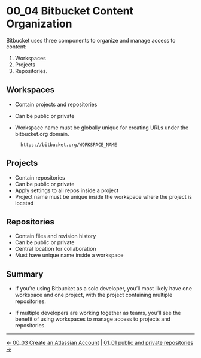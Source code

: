 # 00_04 Bitbucket Content Organization
Bitbucket uses three components to organize and manage access to content:

1. Workspaces
1. Projects
1. Repositories.

## Workspaces
- Contain projects and repositories
- Can be public or private
- Workspace name must be globally unique for creating URLs under the bitbucket.org domain.

        https://bitbucket.org/WORKSPACE_NAME

## Projects
- Contain repositories
- Can be public or private
- Apply settings to all repos inside a project
- Project name must be unique inside the workspace where the project is located

## Repositories
- Contain files and revision history
- Can be public or private
- Central location for collaboration
- Must have unique name inside a workspace

## Summary
- If you’re using Bitbucket as a solo developer, you’ll most likely have one workspace and one project, with the project containing multiple repositories.

- If multiple developers are working together as teams, you’ll see the benefit of using workspaces to manage access to projects and repositories.


<!-- FooterStart -->
---
[← 00_03 Create an Atlassian Account](../00_03_create_an_atlassian_account/README.md) | [01_01 public and private repositories →](../../ch1_getting_started_with_bitbucket/01_01_public_and_private_repositories/README.md)
<!-- FooterEnd -->
